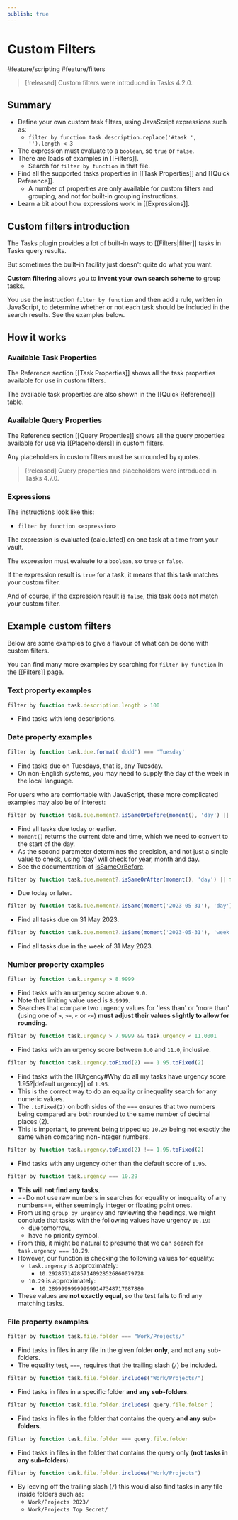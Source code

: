 ```yaml
---
publish: true
---
```


# Custom Filters

<span class="related-pages">#feature/scripting #feature/filters</span>

> [!released]
> Custom filters were introduced in Tasks 4.2.0.

## Summary

- Define your own custom task filters, using JavaScript expressions such as:
  - `filter by function task.description.replace('#task ', '').length < 3`
- The expression must evaluate to a `boolean`, so `true` or `false`.
- There are loads of examples in [[Filters]].
  - Search for `filter by function` in that file.
- Find all the supported tasks properties in [[Task Properties]] and [[Quick Reference]].
  - A number of properties are only available for custom filters and grouping, and not for built-in grouping instructions.
- Learn a bit about how expressions work in [[Expressions]].

## Custom filters introduction

The Tasks plugin provides a lot of built-in ways to [[Filters|filter]] tasks in Tasks query results.

But sometimes the built-in facility just doesn't quite do what you want.

**Custom filtering** allows you to **invent your own search scheme** to group tasks.

You use the instruction `filter by function` and then add a rule, written in JavaScript, to determine whether or not each task should be included in the search results. See the examples below.

## How it works

### Available Task Properties

The Reference section [[Task Properties]] shows all the task properties available for use in custom filters.

The available task properties are also shown in the [[Quick Reference]] table.

### Available Query Properties

The Reference section [[Query Properties]] shows all the query properties available for use via [[Placeholders]] in custom filters.

Any placeholders in custom filters must be surrounded by quotes.

> [!released]
> Query properties and placeholders were introduced in Tasks 4.7.0.

### Expressions

The instructions look like this:

- `filter by function <expression>`

The expression is evaluated (calculated) on one task at a time from your vault.

The expression must evaluate to a `boolean`, so `true` or `false`.

If the expression result is `true` for a task, it means that this task matches your custom filter.

And of course, if the expression result is `false`, this task does not match your custom filter.

## Example custom filters

Below are some examples to give a flavour of what can be done with custom filters.

You can find many more examples by searching for `filter by function` in the [[Filters]] page.

### Text property examples

<!-- placeholder to force blank line before included text --><!-- include: CustomFilteringExamples.test.other_properties_task.description_docs.approved.md -->

```javascript
filter by function task.description.length > 100
```

- Find tasks with long descriptions.

<!-- placeholder to force blank line after included text --><!-- endInclude -->

### Date property examples

<!-- placeholder to force blank line before included text --><!-- include: CustomFilteringExamples.test.dates_task.due_docs.approved.md -->

```javascript
filter by function task.due.format('dddd') === 'Tuesday'
```

- Find tasks due on Tuesdays, that is, any Tuesday.
- On non-English systems, you may need to supply the day of the week in the local language.

<!-- placeholder to force blank line after included text --><!-- endInclude -->

For users who are comfortable with JavaScript, these more complicated examples may also be of interest:

<!-- placeholder to force blank line before included text --><!-- include: CustomFilteringExamples.test.dates_task.due.advanced_docs.approved.md -->

```javascript
filter by function task.due.moment?.isSameOrBefore(moment(), 'day') || false
```

- Find all tasks due today or earlier.
- `moment()` returns the current date and time, which we need to convert to the start of the day.
- As the second parameter determines the precision, and not just a single value to check, using 'day' will check for year, month and day.
- See the documentation of [isSameOrBefore](https://momentjscom.readthedocs.io/en/latest/moment/05-query/04-is-same-or-before/).

```javascript
filter by function task.due.moment?.isSameOrAfter(moment(), 'day') || false
```

- Due today or later.

```javascript
filter by function task.due.moment?.isSame(moment('2023-05-31'), 'day') || false
```

- Find all tasks due on 31 May 2023.

```javascript
filter by function task.due.moment?.isSame(moment('2023-05-31'), 'week') || false
```

- Find all tasks due in the week of 31 May 2023.

<!-- placeholder to force blank line after included text --><!-- endInclude -->

### Number property examples

<!-- placeholder to force blank line before included text --><!-- include: CustomFilteringExamples.test.other_properties_task.urgency_docs.approved.md -->

```javascript
filter by function task.urgency > 8.9999
```

- Find tasks with an urgency score above `9.0`.
- Note that limiting value used is `8.9999`.
- Searches that compare two urgency values for 'less than' or 'more than' (using one of `>`, `>=`, `<` or `<=`) **must adjust their values slightly to allow for rounding**.

```javascript
filter by function task.urgency > 7.9999 && task.urgency < 11.0001
```

- Find tasks with an urgency score between `8.0` and `11.0`, inclusive.

```javascript
filter by function task.urgency.toFixed(2) === 1.95.toFixed(2)
```

- Find tasks with the [[Urgency#Why do all my tasks have urgency score 1.95?|default urgency]] of `1.95`.
- This is the correct way to do an equality or inequality search for any numeric values.
- The `.toFixed(2)` on both sides of the `===` ensures that two numbers being compared are both rounded to the same number of decimal places (2).
- This is important, to prevent being tripped up `10.29` being not exactly the same when comparing non-integer numbers.

```javascript
filter by function task.urgency.toFixed(2) !== 1.95.toFixed(2)
```

- Find tasks with any urgency other than the default score of `1.95`.

```javascript
filter by function task.urgency === 10.29
```

- **This will not find any tasks**.
- ==Do not use raw numbers in searches for equality or inequality of any numbers==, either seemingly integer or floating point ones.
- From using `group by urgency` and reviewing the headings, we might conclude that tasks with the following values have urgency `10.19`:
  - due tomorrow,
  - have no priority symbol.
- From this, it might be natural to presume that we can search for `task.urgency === 10.29`.
- However, our function is checking the following values for equality:
  - `task.urgency` is approximately:
    - `10.292857142857140928526860079728`
  - `10.29` is approximately:
    - `10.289999999999999147348717087880`
- These values are **not exactly equal**, so the test fails to find any matching tasks.

<!-- placeholder to force blank line after included text --><!-- endInclude -->

### File property examples

<!-- placeholder to force blank line before included text --><!-- include: CustomFilteringExamples.test.file_properties_task.file.folder_docs.approved.md -->

```javascript
filter by function task.file.folder === "Work/Projects/"
```

- Find tasks in files in any file in the given folder **only**, and not any sub-folders.
- The equality test, `===`, requires that the trailing slash (`/`) be included.

```javascript
filter by function task.file.folder.includes("Work/Projects/")
```

- Find tasks in files in a specific folder **and any sub-folders**.

```javascript
filter by function task.file.folder.includes( query.file.folder )
```

- Find tasks in files in the folder that contains the query **and any sub-folders**.

```javascript
filter by function task.file.folder === query.file.folder
```

- Find tasks in files in the folder that contains the query only (**not tasks in any sub-folders**).

```javascript
filter by function task.file.folder.includes("Work/Projects")
```

- By leaving off the trailing slash (`/`) this would also find tasks in any file inside folders such as:
  - `Work/Projects 2023/`
  - `Work/Projects Top Secret/`

<!-- placeholder to force blank line after included text --><!-- endInclude -->
